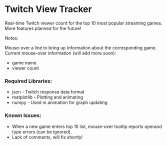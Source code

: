 # Twitch View Tracker

Real-time Twitch viewer count for the top 10 most popular streaming games. More features planned for the future!

Notes:

Mouse-over a line to bring up information about the corresponding game.
Current mouse-over information (will add more soon): 
- game name
- viewer count

### Required Libraries:

- json - Twitch response data format
- matplotlib - Plotting and animating
- numpy - Used in animation for graph updating

### Known Issues:
- When a new game enters top 10 list, mouse-over tooltip reports operand type errors (can be ignored).
- Lack of comments, will fix shortly!
